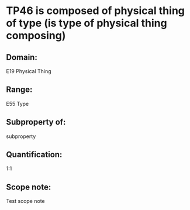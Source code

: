 # TP46 is composed of physical thing of type (is type of physical thing composing)

## Domain:

E19 Physical Thing

## Range:

E55 Type

## Subproperty of:

subproperty

## Quantification:

1:1

## Scope note:

Test scope note
